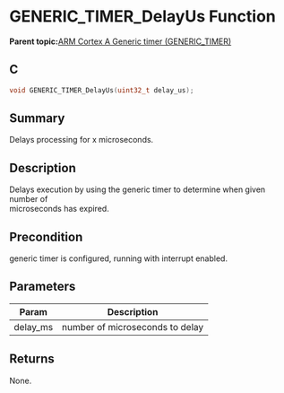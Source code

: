 # GENERIC\_TIMER\_DelayUs Function

**Parent topic:**[ARM Cortex A Generic timer \(GENERIC\_TIMER\)](GUID-D781FC89-91D3-4EFD-8877-25F1D125D366.md)

## C

```c
void GENERIC_TIMER_DelayUs(uint32_t delay_us);
```

## Summary

Delays processing for x microseconds.

## Description

Delays execution by using the generic timer to determine when given number of<br />microseconds has expired.

## Precondition

generic timer is configured, running with interrupt enabled.

## Parameters

|Param|Description|
|-----|-----------|
|delay\_ms|number of microseconds to delay|

## Returns

None.

